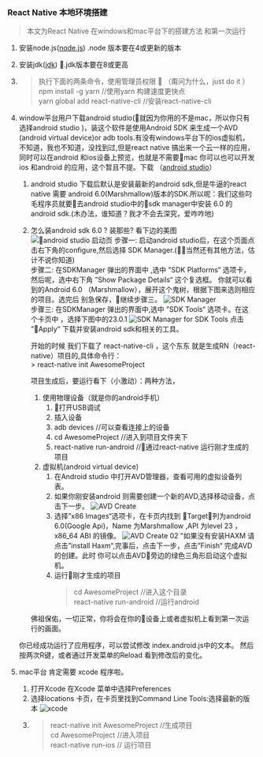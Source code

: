 ### React Native 本地环境搭建
> 本文为React Native 在windows和mac平台下的搭建方法 和第一次运行 

1. 安装node.js([node.js](https://nodejs.org/en/download/)) .node 版本要在4或更新的版本  
2. 安装jdk([jdk](http://www.oracle.com/technetwork/java/javase/downloads/jdk8-downloads-2133151.html)) .jdk版本要在8或更高  
3. >执行下面的两条命令，使用管理员权限  （甭问为什么，just do it ）  
    > npm install -g yarn       //使用yarn 构建速度更快点  
    yarn global add react-native-cli   //安装react-native-cli  

4. window平台用户下载android studio(就因为你用的不是mac，所以你只有选择android studio )，装这个软件是使用Android SDK 来生成一个AVD (android virtual device)or adb tools.有没有windows平台下的ios虚拟机，不知道，我也不知道，没找到过,但是react native 搞出来一个云一样的应用，同时可以在android 和ios设备上预览，也就是不需要mac 你可以也可以开发 ios 和android 的应用，这个暂且不提。下载
（[android studio](https://developer.android.com/studio/index.html)）  
    1. android studio 下载后默认是安装最新的android sdk,但是牛逼的react native 需要 android 6.0(Marshmallow)版本的SDK.所以呢：我们这些叼毛程序员就要去android studio中的sdk manager中安装 6.0 的 android sdk.(木办法，谁知道？我才不会去深究，爱咋咋地)
    2. 怎么装android sdk 6.0 ? 装那些? 看下边的美图
    ![android studio 启动页](https://facebook.github.io/react-native/img/AndroidStudioWelcomeWindows.png)
    步骤一: 启动android studio后，在这个页面点击右下角的configure,然后选择 SDK Manager.(当然还有其他方法，估计不说你知道)  
    步骤二: 在SDKManager 弹出的界面中 ,选中 ”SDK Platforms“ 选项卡，然后呢，选中右下角 ”Show Package Details“ 这个复选框。 你就可以看到的Android 6.0 （Marshmallow），展开这个鬼树，根据下图来选则相应的项目。选完后 别急保存，继续步骤三。
     ![SDK Manager](https://facebook.github.io/react-native/img/AndroidSDKManagerWindows.png)  
    步骤三: 在SDKManager 弹出的界面中,选中 ”SDK Tools“ 选项卡。在这个卡页中 ，选择下图中的23.0.1 
    ![SDK Manager for SDK Tools](https://facebook.github.io/react-native/img/AndroidSDKManagerSDKToolsWindows.png)
    点击 ”Apply“ 下载并安装android sdk和相关的工具。 

        

        开始的时候 我们下载了 react-native-cli ，这个东东 就是生成RN（react-native）项目的,具体命令行：  
            > react-native init AwesomeProject

        项目生成后，要运行看下（小激动）：两种方法，

        1. 使用物理设备（就是你的android手机）
            1. 打开USB调试
            2. 插入设备
            3. adb devices //可以查看连接上的设备
            4. cd AwesomeProject //进入到项目文件夹下
            5. react-native run-android //通过react-native 运行刚才生成的项目
        2. 虚拟机(android virtual device)
            1. 在Android studio 中打开AVD管理器，查看可用的虚拟设备列表。
            2. 如果你刚安装android 则需要创建一个新的AVD,选择移动设备，点击下一步。
            ![AVD Create](https://facebook.github.io/react-native/img/CreateAVDWindows.png)    
            3. 选择”x86 Images“选项卡，在卡页内找到 Target列为android 6.0(Google Api)，Name 为Marshmallow ,API 为level 23 ，x86_64 ABI 的镜像。
            ![AVD Create 02](https://facebook.github.io/react-native/img/CreateAVDx86Windows.png)
            "如果没有安装HAXM 请点击”install Haxm“,完事后，点击下一步，点击”Finish“ 完成AVD的创建。此时 你可以点击AVD旁边的绿色三角形启动这个虚拟机。
            4. 运行刚才生成的项目 
                > cd AwesomeProject  //进入这个目录  
                react-native run-android //运行android 

        佛祖保佑，一切正常，你将会在你的设备上或者虚拟机上看到第一次运行的画面。

    你已经成功运行了应用程序，可以尝试修改 index.android.js中的文本。
    然后按两次R键，或者通过开发菜单的Reload 看到修改后的变化。
5. mac平台 肯定需要 xcode 程序啦。
    1. 打开Xcode 在Xcode 菜单中选择Preferences
    2. 选择locations 卡页，在卡页里找到Command Line Tools:选择最新的版本
    ![xcode](https://facebook.github.io/react-native/img/XcodeCommandLineTools.png)  
    3. > react-native init AwesomeProject //生成项目  
    cd AwesomeProject     //进入项目  
    react-native run-ios // 运行项目

